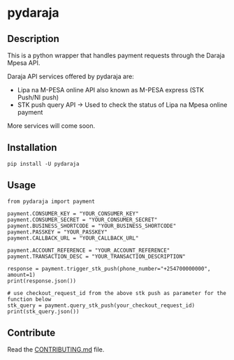 # pydaraja

## Description
This is a python wrapper that handles payment requests through the Daraja Mpesa API.

Daraja API services offered by pydaraja are:
- Lipa na M-PESA online API also known as M-PESA express (STK Push/NI push)
- STK push query API -> Used to check the status of Lipa na Mpesa online payment

More services will come soon.

## Installation
```
pip install -U pydaraja
```

## Usage
```
from pydaraja import payment

payment.CONSUMER_KEY = "YOUR_CONSUMER_KEY"
payment.CONSUMER_SECRET = "YOUR_CONSUMER_SECRET"
payment.BUSINESS_SHORTCODE = "YOUR_BUSINESS_SHORTCODE"
payment.PASSKEY = "YOUR_PASSKEY"
payment.CALLBACK_URL = "YOUR_CALLBACK_URL"

payment.ACCOUNT_REFERENCE = "YOUR_ACCOUNT_REFERENCE"
payment.TRANSACTION_DESC = "YOUR_TRANSACTION_DESCRIPTION"

response = payment.trigger_stk_push(phone_number="+254700000000", amount=1)
print(response.json())

# use checkout_request_id from the above stk push as parameter for the function below
stk_query = payment.query_stk_push(your_checkout_request_id)
print(stk_query.json())

```

## Contribute

Read the [CONTRIBUTING.md](https://github.com/raykipkorir/pydaraja/blob/main/CONTRIBUTING.md) file.
